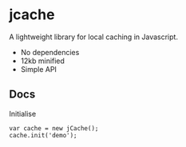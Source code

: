 # jcache

A lightweight library for local caching in Javascript.

- No dependencies
- 12kb minified
- Simple API

## Docs

Initialise

```
var cache = new jCache();
cache.init('demo');

```
